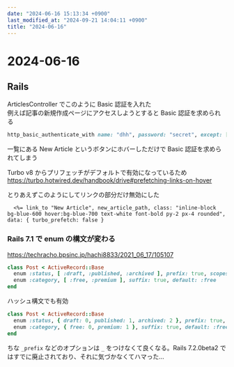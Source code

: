 ```yaml
---
date: "2024-06-16 15:13:34 +0900"
last_modified_at: "2024-09-21 14:04:11 +0900"
title: "2024-06-16"
---
```


# 2024-06-16
## Rails

ArticlesController でこのように Basic 認証を入れた  
例えば記事の新規作成ページにアクセスしようとすると Basic 認証を求められる

```rb
http_basic_authenticate_with name: "dhh", password: "secret", except: [:index, :show]
```

一覧にある New Article というボタンにホバーしただけで Basic 認証を求められてしまう

Turbo v8 からプリフェッチがデフォルトで有効になっているため  
https://turbo.hotwired.dev/handbook/drive#prefetching-links-on-hover

とりあえずこのようにしてリンクの部分だけ無効にした

```
  <%= link_to "New Article", new_article_path, class: "inline-block bg-blue-600 hover:bg-blue-700 text-white font-bold py-2 px-4 rounded", data: { turbo_prefetch: false }
```

### Rails 7.1 で enum の構文が変わる
https://techracho.bpsinc.jp/hachi8833/2021_06_17/105107

```rb
class Post < ActiveRecord::Base
  enum :status, [ :draft, :published, :archived ], prefix: true, scopes: false
  enum :category, [ :free, :premium ], suffix: true, default: :free
end
```

ハッシュ構文でも有効

```rb
class Post < ActiveRecord::Base
  enum :status, { draft: 0, published: 1, archived: 2 }, prefix: true, scopes: false
  enum :category, { free: 0, premium: 1 }, suffix: true, default: :free
end
```

ちな `_prefix` などのオプションは `_` をつけなくて良くなる。Rails 7.2.0beta2 ではすでに廃止されており、それに気づかなくてハマった…


